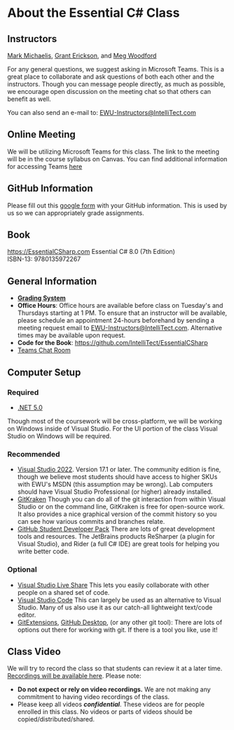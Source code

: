 # About the Essential C# Class #

## Instructors ##

[Mark Michaelis](https://github.com/MarkMichaelis), [Grant Erickson](https://github.com/GrantErickson), and [Meg Woodford](https://github.com/mmwoodfo)

For any general questions, we suggest asking in Microsoft Teams. This is a great place to collaborate and ask questions of both each other and the instructors. Though you can message people directly, as much as possible, we encourage open discussion on the meeting chat so that others can benefit as well.

You can also send an e-mail to: EWU-Instructors@IntelliTect.com

## Online Meeting ##

We will be utilizing Microsoft Teams for this class. The link to the meeting will be in the course syllabus on Canvas. You can find additional information for accessing Teams [here](MicrosoftTeams.md)

## GitHub Information ##

Please fill out this [google form](https://forms.gle/TODO) with your GitHub information. This is used by us so we can appropriately grade assignments.

## Book ##

<https://EssentialCSharp.com>
Essential C# 8.0 (7th Edition)  
ISBN-13: 9780135972267

## General Information ##

* [**Grading System**](Homework-Grading.md)
* **Office Hours**: Office hours are available before class on Tuesday's and Thursdays starting at 1 PM.  To ensure that an instructor will be available, please schedule an appointment 24-hours beforehand by sending a meeting request email to EWU-Instructors@IntelliTect.com.  Alternative times may be available upon request.
* **Code for the Book**: <https://github.com/IntelliTect/EssentialCSharp>
* [Teams Chat Room](https://teams.microsoft.com/l/meetup-join/19%3ameeting_MDFjNTliMWMtNTM2ZS00ODFkLWI3MzUtNTYwZDViNDhhOTRk%40thread.v2/0?context=%7b%22Tid%22%3a%2237321907-14a5-4390-987d-ec0c66c655cd%22%2c%22Oid%22%3a%22c97a0714-cc64-4648-8c15-d3dfd0818331%22%7d)

## Computer Setup ##

### Required ###

* [.NET 5.0](https://dotnet.microsoft.com/download)

Though most of the coursework will be cross-platform, we will be working on Windows inside of Visual Studio. For the UI portion of the class Visual Studio on Windows will be required. 

### Recommended ###

* [Visual Studio 2022](https://visualstudio.microsoft.com/downloads/). Version 17.1 or later. The community edition is fine, though we believe most students should have access to higher SKUs with EWU's MSDN (this assumption may be wrong). Lab computers should have Visual Studio Professional (or higher) already installed.
* [GitKraken](https://gitkraken.keboo.dev/)
  Though you can do all of the git interaction from within Visual Studio or on the command line, GitKraken is free for open-source work. It also provides a nice graphical version of the commit history so you can see how various commits and branches relate.
* [GitHub Student Developer Pack](https://education.github.com/students)
  There are lots of great development tools and resources. The JetBrains products ReSharper (a plugin for Visual Studio), and Rider (a full C# IDE) are great tools for helping you write better code.

### Optional ###

* [Visual Studio Live Share](https://visualstudio.microsoft.com/services/live-share/) This lets you easily collaborate with other people on a shared set of code.
* [Visual Studio Code](https://code.visualstudio.com/) This can largely be used as an alternative to Visual Studio. Many of us also use it as our catch-all lightweight text/code editor.
* [GitExtensions](https://gitextensions.github.io/), [GitHub Desktop](https://desktop.github.com/), (or any other git tool): There are lots of options out there for working with git. If there is a tool you like, use it!

## Class Video ##

We will try to record the class so that students can review it at a later time. [Recordings will be available here](https://www.dropbox.com/sh/TODO).
Please note:

* **Do not expect or rely on video recordings.**  We are not making any commitment to having video recordings of the class.
* Please keep all videos ***confidential***. These videos are for people enrolled in this class.  No videos or parts of videos should be copied/distributed/shared.
